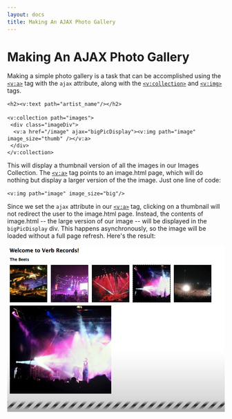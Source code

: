 ```yaml
---
layout: docs
title: Making An AJAX Photo Gallery
---
```


# Making An AJAX Photo Gallery

Making a simple photo gallery is a task that can be accomplished using
the [`<v:a>`](#v_a) tag with the `ajax` attribute, along with the
[`<v:collection>`](#v_collection) and [`<v:img>`](#v_img) tags.

    <h2><v:text path="artist_name"/></h2>

    <v:collection path="images">
     <div class="imageDiv">
      <v:a href="/image" ajax="bigPicDisplay"><v:img path="image" image_size="thumb" /></v:a>
     </div>
    </v:collection>

This will display a thumbnail version of all the images in our Images
Collection. The [`<v:a>`](#v_a) tag points to an image.html page, which
will do nothing but display a larger version of the the image. Just one
line of code:

    <v:img path="image" image_size="big"/>

Since we set the `ajax` attribute in our [`<v:a>`](#v_a) tag, clicking
on a thumbnail will not redirect the user to the image.html page.
Instead, the contents of image.html -- the large version of our image --
will be displayed in the `bigPicDisplay` div. This happens
asynchronously, so the image will be loaded without a full page refresh.
Here's the result:

![](/images/screenshots/the_website/cookbook/ajax_photo_gallery.png)
